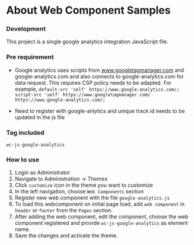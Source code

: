 # About Web Component Samples


### Development 
This project is a single google analytics integration JavaScript file.

### Pre requirement

* Google analytics uses scripts from www.googletagmanager.com and google-analytics.com and also connects to
google-analytics.com for data request. This requires CSP policy needs to be adapted. For example,
 `default-src 'self' https://www.google-analytics.com/; script-src 'self' https://www.googletagmanager.com/ https://www.google-analytics.com/;`
  
* Need to register with google-anlytics and unique track id needs to be updated in the js file 


### Tag included

`wc-js-google-analytics` 

### How to use

1. Login as Administrator
2. Navigate to Administration -> Themes 
3. Click `customize` icon in the theme you want to customize
4. In the left navigation, choose `Web Components` section
5. Register new web component with the file `google-analytics.js`
6. To load this webcomponent on initial page load, add `web component` in `header` or `footer` from the `Pages` section.
7. After adding the web component, edit the component, choose the web component registered and provide `wc-js-google-analytics` as element name. 
8. Save the changes and activate the theme.
 

